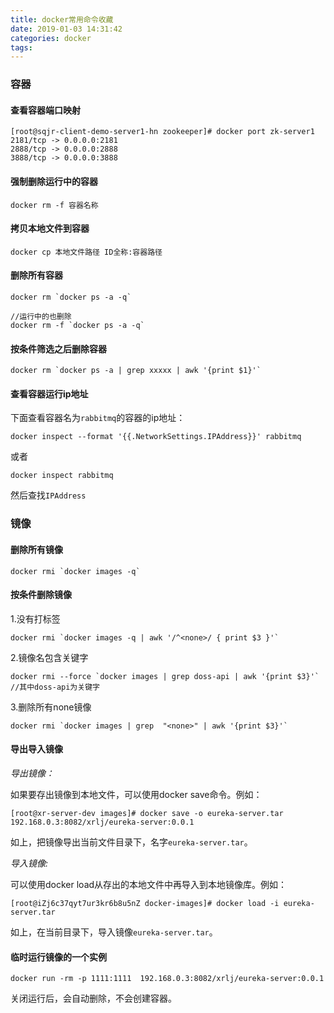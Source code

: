 ```yaml
---
title: docker常用命令收藏
date: 2019-01-03 14:31:42
categories: docker
tags:
---
```


### 容器

#### 查看容器端口映射

    [root@sqjr-client-demo-server1-hn zookeeper]# docker port zk-server1
    2181/tcp -> 0.0.0.0:2181
    2888/tcp -> 0.0.0.0:2888
    3888/tcp -> 0.0.0.0:3888
    
#### 强制删除运行中的容器

    docker rm -f 容器名称    
    
#### 拷贝本地文件到容器

    docker cp 本地文件路径 ID全称:容器路径  
    
#### 删除所有容器

    docker rm `docker ps -a -q`
    
    //运行中的也删除
    docker rm -f `docker ps -a -q`
    
#### 按条件筛选之后删除容器

    docker rm `docker ps -a | grep xxxxx | awk '{print $1}'`    
    
#### 查看容器运行ip地址

下面查看容器名为`rabbitmq`的容器的ip地址：

```shell script
docker inspect --format '{{.NetworkSettings.IPAddress}}' rabbitmq
```    

或者
```shell script
docker inspect rabbitmq
```
然后查找`IPAddress`
    
### 镜像

#### 删除所有镜像

    docker rmi `docker images -q`
    
#### 按条件删除镜像

1.没有打标签     

    docker rmi `docker images -q | awk '/^<none>/ { print $3 }'`
    
2.镜像名包含关键字

    docker rmi --force `docker images | grep doss-api | awk '{print $3}'`    //其中doss-api为关键字 
    
3.删除所有none镜像

    docker rmi `docker images | grep  "<none>" | awk '{print $3}'`    
    
#### 导出导入镜像

_导出镜像：_

如果要存出镜像到本地文件，可以使用docker save命令。例如：

```shell script
[root@xr-server-dev images]# docker save -o eureka-server.tar 192.168.0.3:8082/xrlj/eureka-server:0.0.1
```

如上，把镜像导出当前文件目录下，名字`eureka-server.tar`。

_导入镜像:_

可以使用docker load从存出的本地文件中再导入到本地镜像库。例如：

```shell script
[root@iZj6c37qyt7ur3kr6b8u5nZ docker-images]# docker load -i eureka-server.tar
```

如上，在当前目录下，导入镜像`eureka-server.tar`。


#### 临时运行镜像的一个实例

```shell script
docker run -rm -p 1111:1111  192.168.0.3:8082/xrlj/eureka-server:0.0.1
```

关闭运行后，会自动删除，不会创建容器。
                
